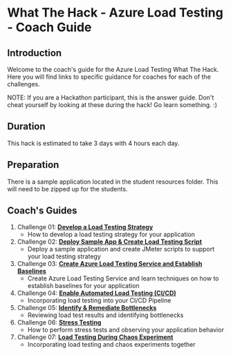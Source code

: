 # What The Hack - Azure Load Testing - Coach Guide

## Introduction
Welcome to the coach's guide for the Azure Load Testing What The Hack. Here you will find links to specific guidance for coaches for each of the challenges.  

NOTE: If you are a Hackathon participant, this is the answer guide. Don't cheat yourself by looking at these during the hack! Go learn something. :)
## Duration
This hack is estimated to take 3 days with 4 hours each day.

## Preparation
There is a sample application located in the student resources folder.  This will need to be zipped up for the students.


## Coach's Guides
1. Challenge 01: **[Develop a Load Testing Strategy](./Solution-01.md)**
	 - How to develop a load testing strategy for your application
1. Challenge 02: **[Deploy Sample App & Create Load Testing Script](./Solution-02.md)**
	 - Deploy a sample application and create JMeter scripts to support your load testing strategy
1. Challenge 03: **[Create Azure Load Testing Service and Establish Baselines](./Solution-03.md)**
	 - Create Azure Load Testing Service and learn techniques on how to establish baselines for your application
1. Challenge 04: **[Enable Automated Load Testing (CI/CD)](./Solution-04.md)**
	 - Incorporating load testing into your CI/CD Pipeline
1. Challenge 05: **[Identify & Remediate Bottlenecks](./Solution-05.md)**
	 - Reviewing load test results and identifying bottlenecks
1. Challenge 06: **[Stress Testing](./Solution-06.md)**
	 - How to perform stress tests and observing your application behavior
1. Challenge 07: **[Load Testing During Chaos Experiment](./Solution-07.md)**
	 - Incorporating load testing and chaos experiments together
